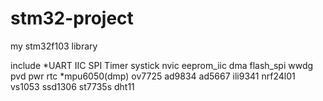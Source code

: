 # stm32-project
my stm32f103 library

include 
*UART IIC SPI Timer systick nvic eeprom_iic dma flash_spi wwdg pvd pwr rtc
*mpu6050(dmp) ov7725 ad9834 ad5667 ili9341 nrf24l01 vs1053 ssd1306 st7735s dht11
